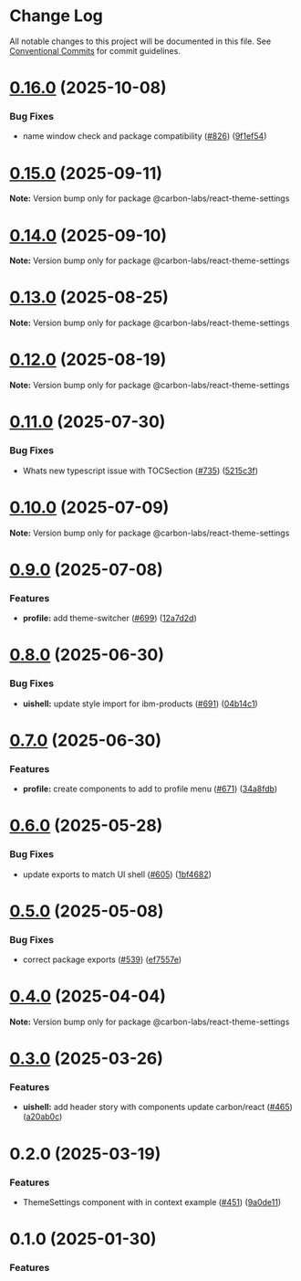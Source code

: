 # Change Log

All notable changes to this project will be documented in this file.
See [Conventional Commits](https://conventionalcommits.org) for commit guidelines.

# [0.16.0](https://github.com/carbon-design-system/carbon-labs/compare/@carbon-labs/react-theme-settings@0.15.0...@carbon-labs/react-theme-settings@0.16.0) (2025-10-08)


### Bug Fixes

* name window check and package compatibility ([#826](https://github.com/carbon-design-system/carbon-labs/issues/826)) ([9f1ef54](https://github.com/carbon-design-system/carbon-labs/commit/9f1ef540287504bcb19e45aa7e2cd7a72e2db3f4))





# [0.15.0](https://github.com/carbon-design-system/carbon-labs/compare/@carbon-labs/react-theme-settings@0.14.0...@carbon-labs/react-theme-settings@0.15.0) (2025-09-11)

**Note:** Version bump only for package @carbon-labs/react-theme-settings





# [0.14.0](https://github.com/carbon-design-system/carbon-labs/compare/@carbon-labs/react-theme-settings@0.13.0...@carbon-labs/react-theme-settings@0.14.0) (2025-09-10)

**Note:** Version bump only for package @carbon-labs/react-theme-settings





# [0.13.0](https://github.com/carbon-design-system/carbon-labs/compare/@carbon-labs/react-theme-settings@0.12.0...@carbon-labs/react-theme-settings@0.13.0) (2025-08-25)

**Note:** Version bump only for package @carbon-labs/react-theme-settings





# [0.12.0](https://github.com/carbon-design-system/carbon-labs/compare/@carbon-labs/react-theme-settings@0.11.0...@carbon-labs/react-theme-settings@0.12.0) (2025-08-19)

**Note:** Version bump only for package @carbon-labs/react-theme-settings





# [0.11.0](https://github.com/carbon-design-system/carbon-labs/compare/@carbon-labs/react-theme-settings@0.10.0...@carbon-labs/react-theme-settings@0.11.0) (2025-07-30)


### Bug Fixes

* Whats new typescript issue with TOCSection ([#735](https://github.com/carbon-design-system/carbon-labs/issues/735)) ([5215c3f](https://github.com/carbon-design-system/carbon-labs/commit/5215c3fbef3e432b29ae4ce5eb052ff0c2a6f9a4))





# [0.10.0](https://github.com/carbon-design-system/carbon-labs/compare/@carbon-labs/react-theme-settings@0.9.0...@carbon-labs/react-theme-settings@0.10.0) (2025-07-09)

**Note:** Version bump only for package @carbon-labs/react-theme-settings





# [0.9.0](https://github.com/carbon-design-system/carbon-labs/compare/@carbon-labs/react-theme-settings@0.8.0...@carbon-labs/react-theme-settings@0.9.0) (2025-07-08)


### Features

* **profile:** add theme-switcher ([#699](https://github.com/carbon-design-system/carbon-labs/issues/699)) ([12a7d2d](https://github.com/carbon-design-system/carbon-labs/commit/12a7d2dbacb16485b8955f9b7b5efebf829eaa1f))





# [0.8.0](https://github.com/carbon-design-system/carbon-labs/compare/@carbon-labs/react-theme-settings@0.7.0...@carbon-labs/react-theme-settings@0.8.0) (2025-06-30)


### Bug Fixes

* **uishell:** update style import for ibm-products ([#691](https://github.com/carbon-design-system/carbon-labs/issues/691)) ([04b14c1](https://github.com/carbon-design-system/carbon-labs/commit/04b14c18f60c4d55d421ead8201087766877be01))





# [0.7.0](https://github.com/carbon-design-system/carbon-labs/compare/@carbon-labs/react-theme-settings@0.6.0...@carbon-labs/react-theme-settings@0.7.0) (2025-06-30)


### Features

* **profile:** create components to add to profile menu ([#671](https://github.com/carbon-design-system/carbon-labs/issues/671)) ([34a8fdb](https://github.com/carbon-design-system/carbon-labs/commit/34a8fdb42f4a676234e3707c15db73bd0d40d49a))





# [0.6.0](https://github.com/carbon-design-system/carbon-labs/compare/@carbon-labs/react-theme-settings@0.5.0...@carbon-labs/react-theme-settings@0.6.0) (2025-05-28)


### Bug Fixes

* update exports to match UI shell ([#605](https://github.com/carbon-design-system/carbon-labs/issues/605)) ([1bf4682](https://github.com/carbon-design-system/carbon-labs/commit/1bf46822620b44cc1ad9ce58913bf26e9c3a2ca1))





# [0.5.0](https://github.com/carbon-design-system/carbon-labs/compare/@carbon-labs/react-theme-settings@0.4.0...@carbon-labs/react-theme-settings@0.5.0) (2025-05-08)


### Bug Fixes

* correct package exports ([#539](https://github.com/carbon-design-system/carbon-labs/issues/539)) ([ef7557e](https://github.com/carbon-design-system/carbon-labs/commit/ef7557e10c1385a6bdc60d32361ce7ba2dad263c))





# [0.4.0](https://github.com/carbon-design-system/carbon-labs/compare/@carbon-labs/react-theme-settings@0.3.0...@carbon-labs/react-theme-settings@0.4.0) (2025-04-04)

**Note:** Version bump only for package @carbon-labs/react-theme-settings





# [0.3.0](https://github.com/carbon-design-system/carbon-labs/compare/@carbon-labs/react-theme-settings@0.2.0...@carbon-labs/react-theme-settings@0.3.0) (2025-03-26)


### Features

* **uishell:** add header story with components update carbon/react ([#465](https://github.com/carbon-design-system/carbon-labs/issues/465)) ([a20ab0c](https://github.com/carbon-design-system/carbon-labs/commit/a20ab0c571bf739cbb906dfd08134c1966d06e0b))





# 0.2.0 (2025-03-19)


### Features

* ThemeSettings component with in context example ([#451](https://github.com/carbon-design-system/carbon-labs/issues/451)) ([9a0de11](https://github.com/carbon-design-system/carbon-labs/commit/9a0de11dd8c8be4ecfac329cbfc3695f89b761a6))





# 0.1.0 (2025-01-30)


### Features
